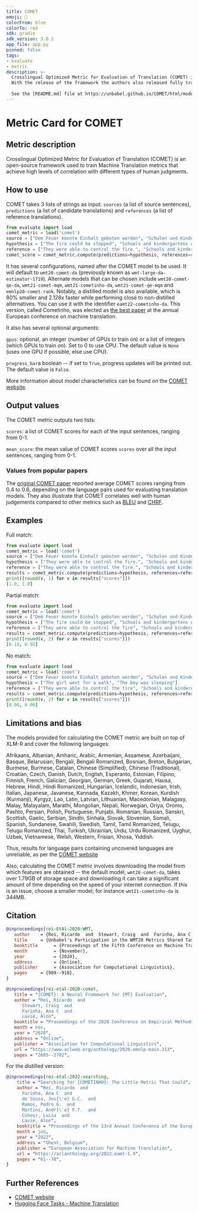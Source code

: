 ```yaml
---
title: COMET
emoji: 🤗 
colorFrom: blue
colorTo: red
sdk: gradio
sdk_version: 3.0.2
app_file: app.py
pinned: false
tags:
- evaluate
- metric
description: >-
  Crosslingual Optimized Metric for Evaluation of Translation (COMET) is an open-source framework used to train Machine Translation metrics that achieve high levels of correlation with different types of human judgments (HTER, DA's or MQM).
  With the release of the framework the authors also released fully trained models that were used to compete in the WMT20 Metrics Shared Task achieving SOTA in that years competition.
  
  See the [README.md] file at https://unbabel.github.io/COMET/html/models.html for more information.
---
```


# Metric Card for COMET

## Metric description

Crosslingual Optimized Metric for Evaluation of Translation (COMET) is an open-source framework used to train Machine Translation metrics that achieve high levels of correlation with different types of human judgments.

## How to use

COMET takes 3 lists of strings as input: `sources` (a list of source sentences), `predictions` (a list of candidate translations) and `references` (a list of reference translations).

```python
from evaluate import load
comet_metric = load('comet')
source = ["Dem Feuer konnte Einhalt geboten werden", "Schulen und Kindergärten wurden eröffnet."]
hypothesis = ["The fire could be stopped", "Schools and kindergartens were open"]
reference = ["They were able to control the fire.", "Schools and kindergartens opened"]
comet_score = comet_metric.compute(predictions=hypothesis, references=reference, sources=source)
```

It has several configurations, named after the COMET model to be used. It will default to `wmt20-comet-da` (previously known as `wmt-large-da-estimator-1719`). Alternate models that can be chosen include `wmt20-comet-qe-da`, `wmt21-comet-mqm`, `wmt21-cometinho-da`, `wmt21-comet-qe-mqm` and `emnlp20-comet-rank`. Notably, a distilled model is also available, which is 80% smaller and 2.128x faster while performing close to non-distilled alternatives. You can use it with the identifier `eamt22-cometinho-da`. This version, called Cometinho, was elected as [the best paper](https://aclanthology.org/2022.eamt-1.9) at the annual European conference on machine translation.

It also has several optional arguments:

`gpus`: optional, an integer (number of GPUs to train on) or a list of integers (which GPUs to train on). Set to 0 to use CPU. The default value is `None` (uses one GPU if possible, else use CPU).

`progress_bar`a boolean -- if set to `True`, progress updates will be printed out. The default value is `False`.

More information about model characteristics can be found on the [COMET website](https://unbabel.github.io/COMET/html/models.html).

## Output values

The COMET metric outputs two lists:

`scores`: a list of COMET scores for each of the input sentences, ranging from 0-1.

`mean_score`: the mean value of COMET scores `scores` over all the input sentences, ranging from 0-1.

### Values from popular papers

The [original COMET paper](https://arxiv.org/pdf/2009.09025.pdf) reported average COMET scores ranging from 0.4 to 0.6, depending on the language pairs used for evaluating translation models. They also illustrate that COMET correlates well with human judgements compared to other metrics such as [BLEU](https://huggingface.co/metrics/bleu) and [CHRF](https://huggingface.co/metrics/chrf).

## Examples

Full match:

```python
from evaluate import load
comet_metric = load('comet') 
source = ["Dem Feuer konnte Einhalt geboten werden", "Schulen und Kindergärten wurden eröffnet."]
hypothesis = ["They were able to control the fire.", "Schools and kindergartens opened"]
reference = ["They were able to control the fire.", "Schools and kindergartens opened"]
results = comet_metric.compute(predictions=hypothesis, references=reference, sources=source)
print([round(v, 1) for v in results["scores"]])
[1.0, 1.0]
```

Partial match:

```python
from evaluate import load
comet_metric = load('comet') 
source = ["Dem Feuer konnte Einhalt geboten werden", "Schulen und Kindergärten wurden eröffnet."]
hypothesis = ["The fire could be stopped", "Schools and kindergartens were open"]
reference = ["They were able to control the fire", "Schools and kindergartens opened"]
results = comet_metric.compute(predictions=hypothesis, references=reference, sources=source)
print([round(v, 2) for v in results["scores"]])
[0.19, 0.92]
```

No match:

```python
from evaluate import load
comet_metric = load('comet') 
source = ["Dem Feuer konnte Einhalt geboten werden", "Schulen und Kindergärten wurden eröffnet."]
hypothesis = ["The girl went for a walk", "The boy was sleeping"]
reference = ["They were able to control the fire", "Schools and kindergartens opened"]
results = comet_metric.compute(predictions=hypothesis, references=reference, sources=source)
print([round(v, 2) for v in results["scores"]])
[0.00, 0.00]
```

## Limitations and bias

The models provided for calculating the COMET metric are built on top of XLM-R and cover the following languages:

Afrikaans, Albanian, Amharic, Arabic, Armenian, Assamese, Azerbaijani, Basque, Belarusian, Bengali, Bengali Romanized, Bosnian, Breton, Bulgarian, Burmese, Burmese, Catalan, Chinese (Simplified), Chinese (Traditional), Croatian, Czech, Danish, Dutch, English, Esperanto, Estonian, Filipino, Finnish, French, Galician, Georgian, German, Greek, Gujarati, Hausa, Hebrew, Hindi, Hindi Romanized, Hungarian, Icelandic, Indonesian, Irish, Italian, Japanese, Javanese, Kannada, Kazakh, Khmer, Korean, Kurdish (Kurmanji), Kyrgyz, Lao, Latin, Latvian, Lithuanian, Macedonian, Malagasy, Malay, Malayalam, Marathi, Mongolian, Nepali, Norwegian, Oriya, Oromo, Pashto, Persian, Polish, Portuguese, Punjabi, Romanian, Russian, Sanskri, Scottish, Gaelic, Serbian, Sindhi, Sinhala, Slovak, Slovenian, Somali, Spanish, Sundanese, Swahili, Swedish, Tamil, Tamil Romanized, Telugu, Telugu Romanized, Thai, Turkish, Ukrainian, Urdu, Urdu Romanized, Uyghur, Uzbek, Vietnamese, Welsh, Western, Frisian, Xhosa, Yiddish.

Thus, results for language pairs containing uncovered languages are unreliable, as per the [COMET website](https://github.com/Unbabel/COMET)

Also, calculating the COMET metric involves downloading the model from which features are obtained -- the default model, `wmt20-comet-da`, takes over 1.79GB of storage space and downloading it can take a significant amount of time depending on the speed of your internet connection. If this is an issue, choose a smaller model; for instance `wmt21-cometinho-da` is 344MB.

## Citation

```bibtex
@inproceedings{rei-EtAl:2020:WMT,
   author    = {Rei, Ricardo  and  Stewart, Craig  and  Farinha, Ana C  and  Lavie, Alon},
   title     = {Unbabel's Participation in the WMT20 Metrics Shared Task},
   booktitle      = {Proceedings of the Fifth Conference on Machine Translation},
   month          = {November},
   year           = {2020},
   address        = {Online},
   publisher      = {Association for Computational Linguistics},
   pages     = {909--918},
}
```

```bibtex
@inproceedings{rei-etal-2020-comet,
   title = "{COMET}: A Neural Framework for {MT} Evaluation",
   author = "Rei, Ricardo  and
      Stewart, Craig  and
      Farinha, Ana C  and
      Lavie, Alon",
   booktitle = "Proceedings of the 2020 Conference on Empirical Methods in Natural Language Processing (EMNLP)",
   month = nov,
   year = "2020",
   address = "Online",
   publisher = "Association for Computational Linguistics",
   url = "https://www.aclweb.org/anthology/2020.emnlp-main.213",
   pages = "2685--2702",

```

For the distilled version:

```bibtex
@inproceedings{rei-etal-2022-searching,
    title = "Searching for {COMETINHO}: The Little Metric That Could",
    author = "Rei, Ricardo  and
      Farinha, Ana C  and
      de Souza, Jos{\'e} G.C.  and
      Ramos, Pedro G.  and
      Martins, Andr{\'e} F.T.  and
      Coheur, Luisa  and
      Lavie, Alon",
    booktitle = "Proceedings of the 23rd Annual Conference of the European Association for Machine Translation",
    month = jun,
    year = "2022",
    address = "Ghent, Belgium",
    publisher = "European Association for Machine Translation",
    url = "https://aclanthology.org/2022.eamt-1.9",
    pages = "61--70",
}
```

## Further References

- [COMET website](https://unbabel.github.io/COMET/html/index.html)
- [Hugging Face Tasks - Machine Translation](https://huggingface.co/tasks/translation)
